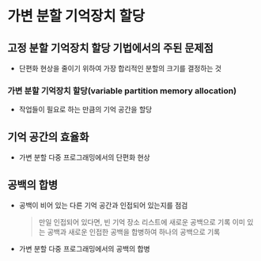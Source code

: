 # 가변 분할 기억장치 할당

## 고정 분할 기억장치 할당 기법에서의 주된 문제점

- 단편화 현상을 줄이기 위하여 가장 합리적인 분할의 크기를 결정하는 것

### 가변 분할 기억장치 할당(variable partition memory allocation)

- 작업들이 필요로 하는 만큼의 기억 공간을 할당

## 기억 공간의 효율화

- 가변 분할 다중 프로그래밍에서의 단편화 현상


## 공백의 합병

- 공백이 비어 있는 다른 기억 공간과 인접되어 있는지를 점검
    > 만일 인접되어 있다면, 빈 기억 장소 리스트에 새로운 공백으로 기록
    > 이미 있는 공백과 새로운 인접한 공백을 합병하여 하나의 공백으로 기록

- 가변 분할 다중 프로그래밍에서의 공백의 합병